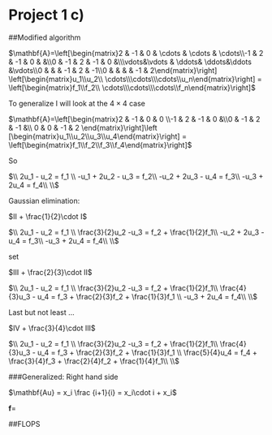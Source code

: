 # Project 1 c)
##Modified algorithm

$\mathbf{A}=\left[\begin{matrix}2 & -1 & 0 & \cdots & \cdots & \cdots\\-1 & 2 & -1 & 0 & &\\0 & -1 & 2 & -1 & 0 &\\\vdots&\vdots & \ddots& \ddots&\ddots &\vdots\\0 & & & -1 & 2 & -1\\0 & & &  & -1 & 2\end{matrix}\right] \left[\begin{matrix}u_1\\u_2\\ \cdots\\\cdots\\\cdots\\u_n\end{matrix}\right] = \left[\begin{matrix}f_1\\f_2\\ \cdots\\\cdots\\\cdots\\f_n\end{matrix}\right]$

To generalize I will look at the $4 \times 4$  case

$\mathbf{A}=\left[\begin{matrix}2 & -1 & 0 & 0 \\-1 & 2 & -1 & 0 &\\0 & -1 & 2 & -1 &\\ 0 & 0 & -1 & 2 \end{matrix}\right]\left
[\begin{matrix}u_1\\u_2\\u_3\\u_4\end{matrix}\right] = \left[\begin{matrix}f_1\\f_2\\f_3\\f_4\end{matrix}\right]$


So

$\\
2u_1 - u_2 = f_1 \\
-u_1 + 2u_2 - u_3 = f_2\\
-u_2 + 2u_3 - u_4 = f_3\\
-u_3 + 2u_4 = f_4\\
\\$

Gaussian elimination:

$II + \frac{1}{2}\cdot I$



$\\
2u_1 - u_2 = f_1 \\
\frac{3}{2}u_2 -u_3 = f_2 + \frac{1}{2}f_1\\
-u_2 + 2u_3 - u_4 = f_3\\
-u_3 + 2u_4 = f_4\\
\\$

set

$III + \frac{2}{3}\cdot II$

$\\
2u_1 - u_2 = f_1 \\
\frac{3}{2}u_2 -u_3 = f_2 + \frac{1}{2}f_1\\
\frac{4}{3}u_3 - u_4 = f_3 + \frac{2}{3}f_2 + \frac{1}{3}f_1 \\
-u_3 + 2u_4 = f_4\\
\\$


Last but not least ...

$IV + \frac{3}{4}\cdot III$

$\\
2u_1 - u_2 = f_1 \\
\frac{3}{2}u_2 -u_3 = f_2 + \frac{1}{2}f_1\\
\frac{4}{3}u_3 - u_4 = f_3 + \frac{2}{3}f_2 + \frac{1}{3}f_1 \\
\frac{5}{4}u_4 = f_4 + \frac{3}{4}f_3 + \frac{2}{4}f_2 + \frac{1}{4}f_1\\
\\$

###Generalized:
Right hand side

$\mathbf{Au} = x_i \frac {i+1}{i} = x_i\cdot i + x_i$

$\mathbf f =$

##FLOPS
